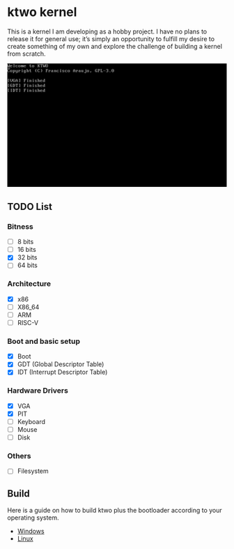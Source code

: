 # ktwo kernel

This is a kernel I am developing as a hobby project. I have no plans to release it for general use; it’s simply an opportunity to fulfill my desire to create something of my own and explore the challenge of building a kernel from scratch.

<div align="center">
  <img src=".github/Demo.png" />
</div>

## TODO List

### Bitness
- [ ]  8 bits
- [ ] 16 bits
- [X] 32 bits
- [ ] 64 bits

### Architecture
- [X] x86
- [ ] X86_64
- [ ] ARM
- [ ] RISC-V

### Boot and basic setup
- [X] Boot
- [X] GDT (Global Descriptor Table)
- [X] IDT (Interrupt Descriptor Table)

### Hardware Drivers
- [X] VGA
- [X] PIT
- [ ] Keyboard
- [ ] Mouse
- [ ] Disk

### Others
- [ ] Filesystem

## Build
Here is a guide on how to build ktwo plus the bootloader according to your operating system.

- [Windows](docs/setup/windows.md)
- [Linux](docs/setup/linux.md)

